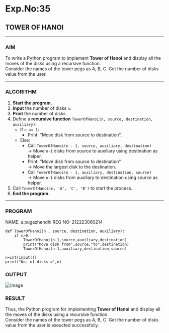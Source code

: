 # Exp.No:35  
## TOWER OF HANOI

---
 
### AIM  
To write a Python program to implement **Tower of Hanoi** and display all the moves of the disks using a recursive function.  
Consider the names of the tower pegs as A, B, C. Get the number of disks value from the user.

---

### ALGORITHM  

1. **Start the program.**
2. **Input** the number of disks `n`.
3. **Print** the number of disks.
4. Define a **recursive function** `TowerOfHanoi(n, source, destination, auxiliary)`:
   - If `n == 1`:
     - Print: "Move disk from source to destination".
   - Else:
     - Call `TowerOfHanoi(n - 1, source, auxiliary, destination)`  
       → Move `n-1` disks from source to auxiliary using destination as helper.
     - Print: "Move disk from source to destination"  
       → Move the largest disk to the destination.
     - Call `TowerOfHanoi(n - 1, auxiliary, destination, source)`  
       → Move `n-1` disks from auxiliary to destination using source as helper.
5. Call `TowerOfHanoi(n, 'A', 'C', 'B')` to start the process.
6. **End the program.**

---

### PROGRAM  
NAME: s.pugazhendhi
REG NO: 212223060214

```
def TowerOfHanoi(n , source, destination, auxiliary):
    if n>0:
        TowerOfHanoi(n-1,source,auxiliary,destination)
        print("Move disk from",source,"to",destination)
        TowerOfHanoi(n-1,auxiliary,destination,source)
        
n=int(input())
print("No. of disks =",n)
```

### OUTPUT

![image](https://github.com/user-attachments/assets/92313374-f11e-4b07-a1fa-2f06d7f6829c)

### RESULT

Thus, the Python program for implementing **Tower of Hanoi** and display all the moves of the disks using a recursive function.  
Consider the names of the tower pegs as A, B, C. Get the number of disks value from the user is exeucted successfully.
